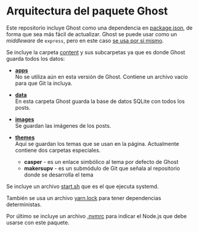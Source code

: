 # Arquitectura del paquete Ghost

Este repositorio incluye Ghost como una dependencia en [package.json](../package.json), de forma que sea más fácil de actualizar. Ghost se puede usar como un _middleware_ de `express`, pero en este caso [se usa por sí mismo](../index.js).

Se incluye la carpeta [content](../content) y sus subcarpetas ya que es donde Ghost guarda todos los datos:

  - **[apps](../content/apps)**  
    No se utiliza aún en esta versión de Ghost. Contiene un archivo vacío para que Git la incluya.

  - **[data](../content/apps)**  
    En esta carpeta Ghost guarda la base de datos SQLite con todos los posts.
  
  - **[images](../content/images)**  
    Se guardan las imágenes de los posts.
  
  - **[themes](../content/themes)**  
    Aquí se guardan los temas que se usan en la página. Actualmente contiene dos carpetas especiales.
      - **casper** - es un enlace simbólico al tema por defecto de Ghost
      - **makersupv** - es un submódulo de Git que señala al repositorio donde se desarrolla el tema

Se incluye un archivo [start.sh](../start.sh) que es el que ejecuta systemd.

También se usa un archivo [yarn.lock](../yarn.lock) para tener dependencias deterministas.

Por último se incluye un archivo [.nvmrc](../.nvmrc) para indicar el Node.js que debe usarse con este paquete.
